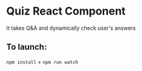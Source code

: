 # Quiz React Component

It takes Q&A and dynamically check user's answers

## To launch:
`npm install` + `npm run watch`
